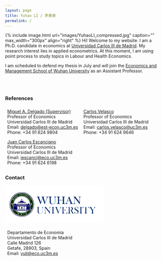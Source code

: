```yaml
---
layout: page
title: Yuhao LI / 李愚昊
permalink: /
---
```

<html>
<head>
<!-- Global site tag (gtag.js) - Google Analytics -->
<script async src="https://www.googletagmanager.com/gtag/js?id=UA-123587654-1"></script>
<script>
  window.dataLayer = window.dataLayer || [];
  function gtag(){dataLayer.push(arguments);}
  gtag('js', new Date());

  gtag('config', 'UA-123587654-1');
</script>

<!-- Hotjar Tracking Code for https://yuhaoli-academic.github.io -->
<script>
    (function(h,o,t,j,a,r){
        h.hj=h.hj||function(){(h.hj.q=h.hj.q||[]).push(arguments)};
        h._hjSettings={hjid:1099052,hjsv:6};
        a=o.getElementsByTagName('head')[0];
        r=o.createElement('script');r.async=1;
        r.src=t+h._hjSettings.hjid+j+h._hjSettings.hjsv;
        a.appendChild(r);
    })(window,document,'https://static.hotjar.com/c/hotjar-','.js?sv=');
</script>

</head>
</html>
{% include image.html url="images/YuhaoLI_compressed.jpg" caption="" max_width="300px" align="right" %}
Hi! Welcome to my website. I am a Ph.D. candidate in economics at <a href="http://economics.uc3m.es/" target="_blank">Universidad Carlos III de Madrid</a>. My research interest lies in applied econometrics.
At this moment, I am using point process to study topics in Labour and Health Economics.   

I am scheduled to defend my thesis in July and will join the <a href="http://ems.whu.edu.cn/EN/" target="_blank"> Economics and Management School of Wuhan University</a> as an Assistant Professor.
<p> <br/> <br/> </p>

### References

<style>
.ref {
    list-style-type: none;
    text-align: left;
    margin: 0;
    padding: 0;
    
}

.ref li {
    display: inline-block;
    text-align: left;
    padding: 7px;
}

.contact {
    list-style-type: none;
    text-align: left;
    margin: 0;
    padding: 0;
    
}

.contact li {
    display: inline-block;
    text-align: left;
    padding: 7px;
}
</style>

<ul class="ref">
  <li> <a href="http://economics.uc3m.es/personal/miguel-angel-delgado/" target="_blank">Miguel A. Delgado (Supervisor)</a> <br/> Professor of Economics <br/> Universidad Carlos III de Madrid <br/> Email: <a href="mailto:delgado@est-econ.uc3m.es">delgado@est-econ.uc3m.es</a> <br/> Phone: +34 91 624 9804</li>
  <li><a href="http://economics.uc3m.es/personal/carlos-velasco/" target="_blank">Carlos Velasco</a> <br/> Professor of Economics <br/> Universidad Carlos III de Madrid <br/> Email: <a href="mailto:carlos.velasco@uc3m.es">carlos.velasco@uc3m.es</a> <br/> Phone: +34 91 624 9646 </li> <br/>
  <li><a href="http://economics.uc3m.es/personal/juan-carlos-escanciano/" target="_blank">Juan Carlos Escanciano</a> <br/> Professor of Economics <br/> Universidad Carlos III de Madrid <br/> Email: <a href="mailto:jescanci@eco.uc3m.es">jescanci@eco.uc3m.es</a> <br/> Phone: +34 91 624 6198</li> 
</ul>

### Contact
<dl class="captioned-img alignright" style="max-width:500px">

<dt><a href="http://www.whu.edu.cn/" target="_blank"><img src="https://raw.githubusercontent.com/yuhaoli-academic/yuhaoli-academic.github.io/master/images/Wuhan_University_logo_with_name.png" alt="" /></a></dt>


<dd></dd>

</dl>

<ul class="contact">
  <li> Departamento de Economía <br/> Universidad Carlos III de Madrid <br /> Calle Madrid 126 <br /> Getafe, 28903, Spain <br /> Email: <a href="mailto:yuli@eco.uc3m.es">yuli@eco.uc3m.es</a> </li>
</ul>





